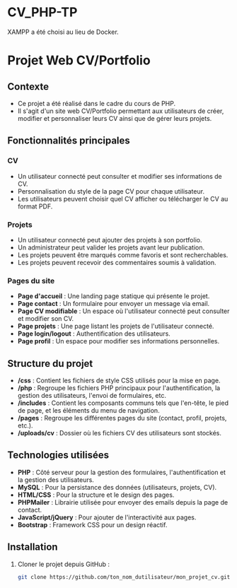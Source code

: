 # CV_PHP-TP

XAMPP a été choisi au lieu de Docker.
# Projet Web CV/Portfolio

## Contexte
- Ce projet a été réalisé dans le cadre du cours de PHP. 
- Il s'agit d'un site web CV/Portfolio permettant aux utilisateurs de créer, modifier et personnaliser leurs CV ainsi que de gérer leurs projets.

## Fonctionnalités principales

### CV
- Un utilisateur connecté peut consulter et modifier ses informations de CV.
- Personnalisation du style de la page CV pour chaque utilisateur.
- Les utilisateurs peuvent choisir quel CV afficher ou télécharger le CV au format PDF.

### Projets
- Un utilisateur connecté peut ajouter des projets à son portfolio.
- Un administrateur peut valider les projets avant leur publication.
- Les projets peuvent être marqués comme favoris et sont recherchables.
- Les projets peuvent recevoir des commentaires soumis à validation.

### Pages du site
- **Page d'accueil** : Une landing page statique qui présente le projet.
- **Page contact** : Un formulaire pour envoyer un message via email.
- **Page CV modifiable** : Un espace où l'utilisateur connecté peut consulter et modifier son CV.
- **Page projets** : Une page listant les projets de l'utilisateur connecté.
- **Page login/logout** : Authentification des utilisateurs.
- **Page profil** : Un espace pour modifier ses informations personnelles.


## Structure du projet
- **/css** : Contient les fichiers de style CSS utilisés pour la mise en page.
- **/php** : Regroupe les fichiers PHP principaux pour l'authentification, la gestion des utilisateurs, l'envoi de formulaires, etc.
- **/includes** : Contient les composants communs tels que l'en-tête, le pied de page, et les éléments du menu de navigation.
- **/pages** : Regroupe les différentes pages du site (contact, profil, projets, etc.).
- **/uploads/cv** : Dossier où les fichiers CV des utilisateurs sont stockés.

## Technologies utilisées
- **PHP** : Côté serveur pour la gestion des formulaires, l'authentification et la gestion des utilisateurs.
- **MySQL** : Pour la persistance des données (utilisateurs, projets, CV).
- **HTML/CSS** : Pour la structure et le design des pages.
- **PHPMailer** : Librairie utilisée pour envoyer des emails depuis la page de contact.
- **JavaScript/jQuery** : Pour ajouter de l'interactivité aux pages.
- **Bootstrap** : Framework CSS pour un design réactif.

## Installation
1. Cloner le projet depuis GitHub :
   ```bash
   git clone https://github.com/ton_nom_dutilisateur/mon_projet_cv.git
